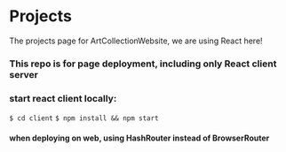 # Projects
The projects page for ArtCollectionWebsite, we are using React here!

### This repo is for page deployment, including only React client server

### start react client locally:
```$ cd client```
```$ npm install && npm start```

#### when deploying on web, using HashRouter instead of BrowserRouter
